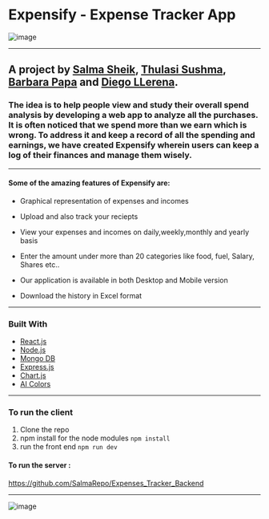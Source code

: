 # Expensify - Expense Tracker App

![image](https://github.com/SalmaRepo/Expenses_Tracker_Frontend/assets/123093914/5c9ae57f-dbbc-4528-b383-1efcb90e4f5f)

---

## A project by [Salma Sheik](https://github.com/SalmaRepo), [Thulasi Sushma](https://github.com/ThulasiSushma), [Barbara Papa](https://github.com/BarbaraPapa) and [Diego LLerena](https://github.com/LLDieg).


### The idea is to help people view and study their overall spend analysis by developing a web app to analyze all the purchases. It is often noticed that we spend more than we earn which is wrong. To address it and keep a record of all the spending and earnings, we have created Expensify wherein users can keep a log of their finances and manage them wisely.
---


#### Some of the amazing features of Expensify are:

- Graphical representation of expenses and incomes

- Upload and also track your reciepts 

- View your expenses and incomes on  daily,weekly,monthly and yearly basis

- Enter the amount under more than 20 categories like food, fuel, Salary, Shares etc..

- Our application is available in both Desktop and Mobile version

- Download the history in Excel format

---

### Built With

* [React.js](https://reactjs.org/)
* [Node.js](https://nodejs.org/en/)
* [Mongo DB](https://www.mongodb.com/)
* [Express.js](https://expressjs.com/)
* [Chart.js](https://www.chartjs.org/)
* [AI Colors](https://aicolors.co/)

---

### To run the client

1. Clone the repo
2. npm install for the node modules `npm install`
3. run the front end `npm run dev`

#### To run the server :

 https://github.com/SalmaRepo/Expenses_Tracker_Backend

---
 ![image](https://github.com/SalmaRepo/Expenses_Tracker_Frontend/assets/123093914/fbb59907-9da2-401a-994e-921d7abfd176)

 
